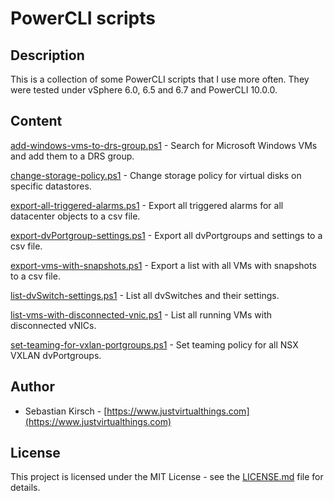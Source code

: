# PowerCLI scripts

## Description
This is a collection of some PowerCLI scripts that I use more often. They were tested under vSphere 6.0, 6.5 and 6.7 and PowerCLI 10.0.0.

## Content
[add-windows-vms-to-drs-group.ps1](add-windows-vms-to-drs-group.ps1) - Search for Microsoft Windows VMs and add them to a DRS group.

[change-storage-policy.ps1](change-storage-policy.ps1) - Change storage policy for virtual disks on specific datastores.

[export-all-triggered-alarms.ps1](export-all-triggered-alarms.ps1) - Export all triggered alarms for all datacenter objects to a csv file.

[export-dvPortgroup-settings.ps1](export-dvPortgroup-settings.ps1) - Export all dvPortgroups and settings to a csv file.

[export-vms-with-snapshots.ps1](export-vms-with-snapshots.ps1) - Export a list with all VMs with snapshots to a csv file.

[list-dvSwitch-settings.ps1](list-dvSwitch-settings.ps1) - List all dvSwitches and their settings.

[list-vms-with-disconnected-vnic.ps1](list-vms-with-disconnected-vnic.ps1) - List all running VMs with disconnected vNICs.

[set-teaming-for-vxlan-portgroups.ps1](set-teaming-for-vxlan-portgroups.ps1) - Set teaming policy for all NSX VXLAN dvPortgroups.

## Author
- Sebastian Kirsch - [https://www.justvirtualthings.com](https://www.justvirtualthings.com)

## License
This project is licensed under the MIT License - see the [LICENSE.md](LICENSE.md) file for details.

